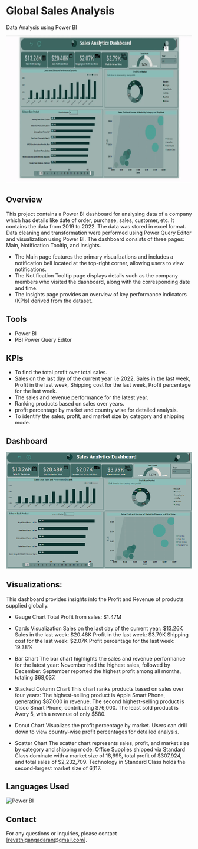 
# Global Sales Analysis
Data Analysis using Power BI

<img src="/Video/Sales_Demo.gif" width="1300" height="400"/>



## Overview
This project contains a Power BI dashboard for analysing data of a company which has details like date of order, purchase, sales, customer, etc. It contains the data from 2019 to 2022. The data was stored in excel format. Data cleaning and transformation were performed using Power Query Editor and visualization using Power BI. The dashboard consists of three pages: Main, Notification Tooltip, and Insights.
  * The Main page features the primary visualizations and includes a notification bell located at the top-right corner, allowing users to view notifications.
  * The Notification Tooltip page displays details such as the company members who visited the dashboard, along with the corresponding date and time.
  * The Insights page provides an overview of key performance indicators (KPIs) derived from the dataset.

## Tools
- Power BI
- PBI Power Query Editor
  
## KPIs
- To find the total profit over total sales.
- Sales on the last day of the current year i.e 2022, Sales in the last week, Profit in the last week, Shipping cost for the last week, Profit percentage for the last week.
- The sales and revenue performance for the latest year.
- Ranking products based on sales over years.
- profit percentage by market and country wise for detailed analysis.
- To identify the sales, profit, and market size by category and shipping mode.

## Dashboard
![Dashboard Overview](images/Sales.png)

## Visualizations:
This dashboard provides insights into the Profit and Revenue of products supplied globally. 

- Gauge Chart
    Total Profit from sales: $1.47M
- Cards Visualization
    Sales on the last day of the current year: $13.26K
    Sales in the last week: $20.48K
    Profit in the last week: $3.79K
    Shipping cost for the last week: $2.07K
    Profit percentage for the last week: 19.38%
- Bar Chart
    The bar chart highlights the sales and revenue performance for the latest year:
        November had the highest sales, followed by December.
        September reported the highest profit among all months, totaling $68,037.
- Stacked Column Chart
    This chart ranks products based on sales over four years:
        The highest-selling product is Apple Smart Phone, generating $87,000 in revenue.
        The second highest-selling product is Cisco Smart Phone, contributing $76,000.
        The least sold product is Avery 5, with a revenue of only $580.
- Donut Chart
    Visualizes the profit percentage by market.
    Users can drill down to view country-wise profit percentages for detailed analysis.

- Scatter Chart
    The scatter chart represents sales, profit, and market size by category and shipping mode:
        Office Supplies shipped via Standard Class dominate with a market size of 18,695, total profit of $307,924, and total sales of $2,232,709.
        Technology in Standard Class holds the second-largest market size of 6,117.


## Languages Used

![Power BI](https://img.shields.io/badge/PowerBI-3776AB?style=for-the-badge&logo=python&logoColor=white)

## Contact
For any questions or inquiries, please contact [revathigangadaran@gmail.com].

